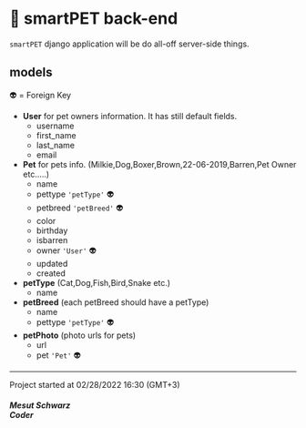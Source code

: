 # :sunflower: smartPET back-end

`smartPET` django application will be do all-off server-side things.

## models
:alien: = Foreign Key
- **User** for pet owners information. It has still default fields.
    - username
    - first_name
    - last_name
    - email
- **Pet** for pets info. (Milkie,Dog,Boxer,Brown,22-06-2019,Barren,Pet Owner etc.....)
    - name
    - pettype  `'petType'` :alien:
    - petbreed `'petBreed'` :alien:
    - color
    - birthday
    - isbarren
    - owner `'User'` :alien:
    - updated
    - created
- **petType** (Cat,Dog,Fish,Bird,Snake etc.)
    - name
- **petBreed** (each petBreed should have a petType)
    - name
    - pettype `'petType'` :alien:
- **petPhoto** (photo urls for pets)
    - url
    - pet `'Pet'` :alien:


***
Project started at 02/28/2022 16:30 (GMT+3)
##### Mesut Schwarz<br />Coder
